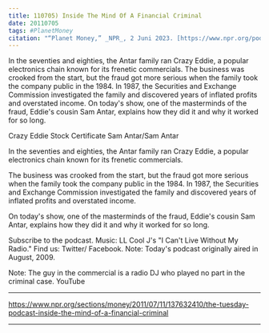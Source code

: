 ```yaml
---
title: 110705) Inside The Mind Of A Financial Criminal
date: 20110705
tags: #PlanetMoney
citation: "“Planet Money,” _NPR_, 2 Juni 2023. [https://www.npr.org/podcasts/510289/planet-money](https://www.npr.org/podcasts/510289/planet-money) (diakses 4 Juni 2023)."
---
```


In the seventies and eighties, the Antar family ran Crazy Eddie, a popular electronics chain known for its frenetic commercials. The business was crooked from the start, but the fraud got more serious when the family took the company public in the 1984. In 1987, the Securities and Exchange Commission investigated the family and discovered years of inflated profits and overstated income. On today's show, one of the masterminds of the fraud, Eddie's cousin Sam Antar, explains how they did it and why it worked for so long.



Crazy Eddie Stock Certificate
Sam Antar/Sam Antar

In the seventies and eighties, the Antar family ran Crazy Eddie, a popular electronics chain known for its frenetic commercials.

The business was crooked from the start, but the fraud got more serious when the family took the company public in the 1984. In 1987, the Securities and Exchange Commission investigated the family and discovered years of inflated profits and overstated income.

On today's show, one of the masterminds of the fraud, Eddie's cousin Sam Antar, explains how they did it and why it worked for so long.

Subscribe to the podcast. Music: LL Cool J's "I Can't Live Without My Radio." Find us: Twitter/ Facebook. Note: Today's podcast originally aired in August, 2009.

Note: The guy in the commercial is a radio DJ who played no part in the criminal case.
YouTube


----

https://www.npr.org/sections/money/2011/07/11/137632410/the-tuesday-podcast-inside-the-mind-of-a-financial-criminal





----
